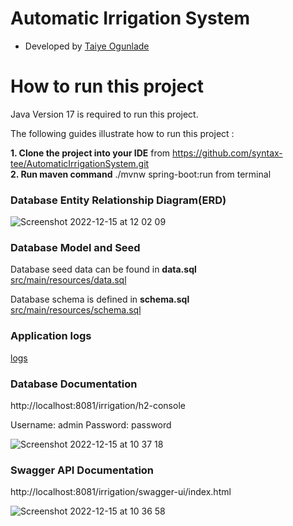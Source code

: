# Automatic Irrigation System
* Developed by [Taiye Ogunlade](https://www.linkedin.com/in/taiye-ogunlade/)

# How to run this project

Java Version 17 is required to run this project.

The following guides illustrate how to run this project :

**1. Clone the project into your IDE** from https://github.com/syntax-tee/AutomaticIrrigationSystem.git <br/>
**2. Run maven command** ./mvnw spring-boot:run from terminal <br/>

### Database Entity Relationship Diagram(ERD)
![Screenshot 2022-12-15 at 12 02 09](https://user-images.githubusercontent.com/49109632/207843383-2ae8a2cb-6418-4424-a516-61156fdc82dc.png)


### Database Model and Seed

Database seed data can be found in **data.sql**</br>
[src/main/resources/data.sql](https://github.com/syntax-tee/AutomaticIrrigationSystem/blob/master/src/main/resources/data.sql)</br>

Database schema is defined in  **schema.sql**</br>
[src/main/resources/schema.sql](https://github.com/syntax-tee/AutomaticIrrigationSystem/blob/master/src/main/resources/schema.sql)</br>

### Application logs
[logs](https://github.com/syntax-tee/AutomaticIrrigationSystem/tree/master/logs)</br>

### Database Documentation

http://localhost:8081/irrigation/h2-console

Username: admin
Password: password
  
![Screenshot 2022-12-15 at 10 37 18](https://user-images.githubusercontent.com/49109632/207827311-e659dc9c-969a-48be-81a3-7028bf2e9b3e.png)

### Swagger API  Documentation
http://localhost:8081/irrigation/swagger-ui/index.html

![Screenshot 2022-12-15 at 10 36 58](https://user-images.githubusercontent.com/49109632/207827449-903baed6-b721-4b8a-8710-92fa4082b3c8.png)
